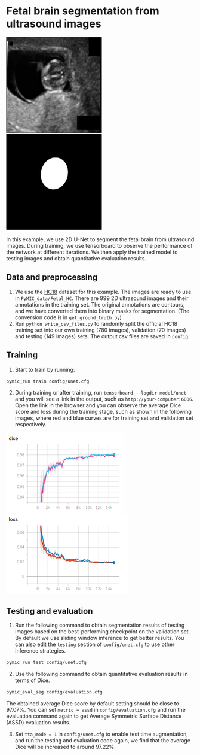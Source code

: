 # Fetal brain segmentation from ultrasound images

<img src="./picture/001_HC.png" width="256" height="256"/> <img src="./picture/001_HC_seg.png" width="256" height="256"/>

In this example, we use 2D U-Net to segment the fetal brain from ultrasound images. During training, we use tensorboard to observe the performance of the network at different iterations. We then apply the trained model to testing images and obtain quantitative evaluation results.


## Data and preprocessing
1. We use the [HC18][hc18_link] dataset for this example. The images are ready to use in `PyMIC_data/Fetal_HC`. There are 999 2D ultrasound images and their annotations in the training set.  The original annotations are contours, and we have converted them into binary masks for segmentation. (The conversion code is in `get_ground_truth.py`)
2. Run `python write_csv_files.py` to randomly split the official HC18 training set into our own training (780 images), validation (70 images) and testing (149 images) sets. The output csv files are saved in `config`.

[hc18_link]:https://hc18.grand-challenge.org/

## Training
1. Start to train by running:
 
```bash
pymic_run train config/unet.cfg
```

2. During training or after training, run `tensorboard --logdir model/unet` and you will see a link in the output, such as `http://your-computer:6006`. Open the link in the browser and you can observe the average Dice score and loss during the training stage, such as shown in the following images, where red and blue curves are for training set and validation set respectively. 

![avg_dice](./picture/train_avg_dice.png)
![avg_loss](./picture/train_avg_loss.png)

## Testing and evaluation
1. Run the following command to obtain segmentation results of testing images based on the best-performing checkpoint on the validation set. By default we use sliding window inference to get better results. You can also edit the `testing` section of `config/unet.cfg` to use other inference strategies.

```bash
pymic_run test config/unet.cfg
```

2. Use the following command to obtain quantitative evaluation results in terms of Dice. 

```bash
pymic_eval_seg config/evaluation.cfg
```

The obtained average Dice score by default setting should be close to 97.07%. You can set `metric = assd` in `config/evaluation.cfg` and run the evaluation command again to get Average Symmetric Surface Distance (ASSD) evaluation results. 

3. Set `tta_mode = 1` in `config/unet.cfg` to enable test time augmentation, and run the testing and evaluation code again, we find that the average Dice will be increased to around 97.22%.
